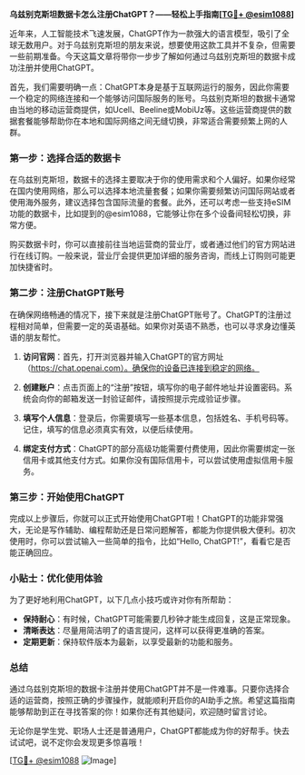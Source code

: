 **乌兹别克斯坦数据卡怎么注册ChatGPT？——轻松上手指南[[TG💪+ @esim1088](https://t.me/s/esim1088)]**

近年来，人工智能技术飞速发展，ChatGPT作为一款强大的语言模型，吸引了全球无数用户。对于乌兹别克斯坦的朋友来说，想要使用这款工具并不复杂，但需要一些前期准备。今天这篇文章将带你一步步了解如何通过乌兹别克斯坦的数据卡成功注册并使用ChatGPT。

首先，我们需要明确一点：ChatGPT本身是基于互联网运行的服务，因此你需要一个稳定的网络连接和一个能够访问国际服务的账号。乌兹别克斯坦的数据卡通常由当地的移动运营商提供，如Ucell、Beeline或MobiUz等。这些运营商提供的数据套餐能够帮助你在本地和国际网络之间无缝切换，非常适合需要频繁上网的人群。

### 第一步：选择合适的数据卡

在乌兹别克斯坦，数据卡的选择主要取决于你的使用需求和个人偏好。如果你经常在国内使用网络，那么可以选择本地流量套餐；如果你需要频繁访问国际网站或者使用海外服务，建议选择包含国际流量的套餐。此外，还可以考虑一些支持eSIM功能的数据卡，比如提到的@esim1088，它能够让你在多个设备间轻松切换，非常方便。

购买数据卡时，你可以直接前往当地运营商的营业厅，或者通过他们的官方网站进行在线订购。一般来说，营业厅会提供更加详细的服务咨询，而线上订购则可能更加快捷省时。

### 第二步：注册ChatGPT账号

在确保网络畅通的情况下，接下来就是注册ChatGPT账号了。ChatGPT的注册过程相对简单，但需要一定的英语基础。如果你对英语不熟悉，也可以寻求身边懂英语的朋友帮忙。

1. **访问官网**：首先，打开浏览器并输入ChatGPT的官方网址（https://chat.openai.com）。确保你的设备已连接到稳定的网络。
   
2. **创建账户**：点击页面上的“注册”按钮，填写你的电子邮件地址并设置密码。系统会向你的邮箱发送一封验证邮件，请按照提示完成验证步骤。

3. **填写个人信息**：登录后，你需要填写一些基本信息，包括姓名、手机号码等。记住，填写的信息必须真实有效，以便后续使用。

4. **绑定支付方式**：ChatGPT的部分高级功能需要付费使用，因此你需要绑定一张信用卡或其他支付方式。如果你没有国际信用卡，可以尝试使用虚拟信用卡服务。

### 第三步：开始使用ChatGPT

完成以上步骤后，你就可以正式开始使用ChatGPT啦！ChatGPT的功能非常强大，无论是写作辅助、编程帮助还是日常问题解答，都能为你提供极大便利。初次使用时，你可以尝试输入一些简单的指令，比如“Hello, ChatGPT!”，看看它是否能正确回应。

### 小贴士：优化使用体验

为了更好地利用ChatGPT，以下几点小技巧或许对你有所帮助：

- **保持耐心**：有时候，ChatGPT可能需要几秒钟才能生成回复，这是正常现象。
- **清晰表达**：尽量用简洁明了的语言提问，这样可以获得更准确的答案。
- **定期更新**：保持软件版本为最新，以享受最新的功能和服务。

### 总结

通过乌兹别克斯坦的数据卡注册并使用ChatGPT并不是一件难事。只要你选择合适的运营商，按照正确的步骤操作，就能顺利开启你的AI助手之旅。希望这篇指南能够帮助到正在寻找答案的你！如果你还有其他疑问，欢迎随时留言讨论。

无论你是学生党、职场人士还是普通用户，ChatGPT都能成为你的好帮手。快去试试吧，说不定你会发现更多惊喜哦！

[[TG💪+ @esim1088](https://t.me/s/esim1088) ![Image](https://i.postimg.cc/4NQfJmqS/Snipaste-2025-05-13-00-14-12.png)]